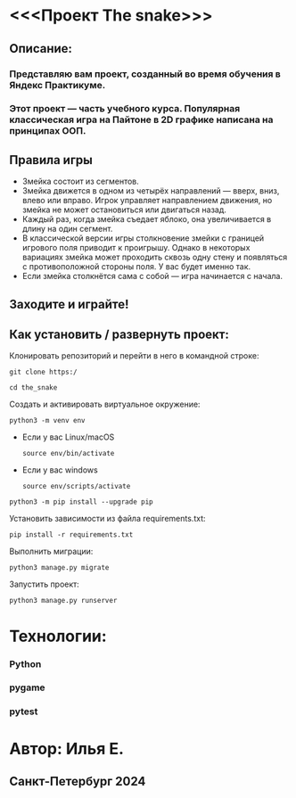 # <<<Проект The snake>>>
## Описание:

### Представляю вам проект, созданный во время обучения в Яндекс Практикуме. 
### Этот проект — часть учебного курса. Популярная классическая игра на Пайтоне в 2D графике написана на принципах ООП.
## Правила игры
* Змейка состоит из сегментов.
* Змейка движется в одном из четырёх направлений — вверх, вниз, влево или вправо. Игрок управляет направлением движения, но змейка не может остановиться или двигаться назад.
* Каждый раз, когда змейка съедает яблоко, она увеличивается в длину на один сегмент.
* В классической версии игры столкновение змейки с границей игрового поля приводит к проигрышу. Однако в некоторых вариациях змейка может проходить сквозь одну стену и появляться с противоположной стороны поля. У вас будет именно так.
* Если змейка столкнётся сама с собой — игра начинается с начала.

## Заходите и играйте!


## Как установить / развернуть проект:

Клонировать репозиторий и перейти в него в командной строке:

```
git clone https:/
```
```
cd the_snake
```
Cоздать и активировать виртуальное окружение:
```
python3 -m venv env
```
* Если у вас Linux/macOS
    ```
    source env/bin/activate
    ```
* Если у вас windows
    ```
    source env/scripts/activate
    ```
```
python3 -m pip install --upgrade pip
```
Установить зависимости из файла requirements.txt:
```
pip install -r requirements.txt
```
Выполнить миграции:
```
python3 manage.py migrate
```
Запустить проект:
```
python3 manage.py runserver
```

# Технологии:

### Python
### pygame
### pytest


# Автор: Илья Е.
## Санкт-Петербург 2024
